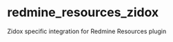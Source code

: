 redmine_resources_zidox
=======================

Zidox specific integration for Redmine Resources plugin
